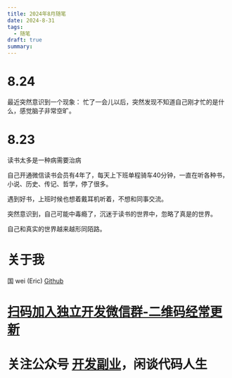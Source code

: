 ```yaml
---
title: 2024年8月随笔
date: 2024-8-31
tags:
  - 随笔
draft: true
summary:
---
```




# 8.24


最近突然意识到一个现象：
忙了一会儿以后，突然发现不知道自己刚才忙的是什么，感觉脑子非常空旷。

# 8.23


读书太多是一种病需要治病

自己开通微信读书会员有4年了，每天上下班单程骑车40分钟，一直在听各种书，小说、历史、传记、哲学，停了很多。

遇到好书，上班时候也想着戴耳机听着，不想和同事交流。

突然意识到，自己可能中毒瘾了，沉迷于读书的世界中，忽略了真是的世界。

自己和真实的世界越来越形同陌路。





# 关于我
国 wei (Eric)
[Github](https://github.com/ygweric)

# [扫码加入独立开发微信群-二维码经常更新](https://raw.githubusercontent.com/ygweric/ygweric.github.io/main/assets/qr-schedule-update/indenpendent_dev.png)

# 关注公众号 [开发副业](https://github.com/ygweric/ygweric.github.io/blob/main/assets/jinjing/wx_office_account_qr.png?raw=true)，闲谈代码人生
